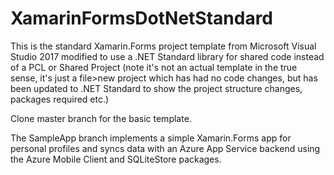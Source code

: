 # XamarinFormsDotNetStandard
This is the standard Xamarin.Forms project template from Microsoft Visual Studio 2017 modified to use a .NET Standard library for shared code instead of a PCL or Shared Project (note it's not an actual template in the true sense, it's just a file>new project which has had no code changes, but has been updated to .NET Standard to show the project structure changes, packages required etc.)

Clone master branch for the basic template.

The SampleApp branch implements a simple Xamarin.Forms app for personal profiles and syncs data with an Azure App Service backend using the Azure Mobile Client and SQLiteStore packages.
